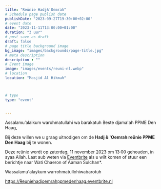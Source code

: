 ```yaml
---
title: "Reünie Hadj&'Oemrah"
# Schedule page publish date
publishDate: "2023-09-27T19:30:00+02:00"
# event date
date: "2023-11-11T13:00:00+01:00"
duration: "3 uur"
# post save as draft
draft: false
# page title background image
bg_image: "images/backgrounds/page-title.jpg"
# meta description
description : ""
# Event image
image: "images/events/reuni-nl.webp"
# location
location: "Masjid Al Hikmah"



# type
type: "event"


---
```

Assalamu’alaikum warohmatullahi wa barakatuh
Beste djama'ah PPME Den Haag, 

Bij deze willen we u graag uitnodigen om de **Hadj & 'Oemrah reünie PPME Den Haag** bij te wonen. 

Deze reünie wordt op zaterdag, 11 november 2023 om 13:00 gehouden, in syaa Allah. Laat aub weten via [Eventbrite](https://Reuniehadjoemrahppmedenhaag.eventbrite.nl) als u wilt komen of stuur een berichtje naar Wati Chaeron of Aaman Sulchan*.

Wassalamu'alaykum warrohmatullohiwabarotuh

https://Reuniehadjoemrahppmedenhaag.eventbrite.nl